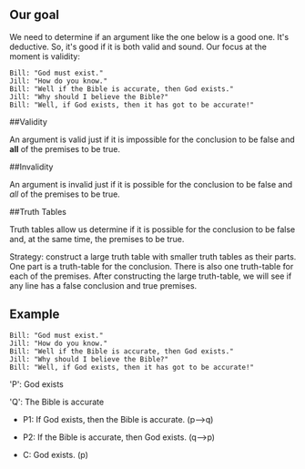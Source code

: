 
## Our goal

We need to determine if an argument like the one below is a good one. It's deductive. So, it's good if it is both valid and sound. Our focus at the moment is validity: 

	Bill: "God must exist." 
	Jill: "How do you know." 
	Bill: "Well if the Bible is accurate, then God exists." 
	Jill: "Why should I believe the Bible?" 
	Bill: "Well, if God exists, then it has got to be accurate!"



##Validity

An argument is valid just if it is impossible for the conclusion to be false and **all** of the premises to be true. 

##Invalidity 

An argument is invalid just if it is possible for the conclusion to be false and *all* of the premises to be true. 

##Truth Tables

Truth tables allow us determine if it is possible for the conclusion to be false and, at the same time, the premises to be true. 

Strategy: construct a large truth table with smaller truth tables as their parts. One part is a truth-table for the conclusion. There is also one truth-table for each of the premises. After constructing the large truth-table, we will see if any line has a false conclusion and true premises.  

## Example

	Bill: "God must exist." 
	Jill: "How do you know." 
	Bill: "Well if the Bible is accurate, then God exists." 
	Jill: "Why should I believe the Bible?" 
	Bill: "Well, if God exists, then it has got to be accurate!"


'P': God exists

'Q': The Bible is accurate

+ P1: If God exists, then the Bible is accurate. (p-->q)

+ P2: If the Bible is accurate, then God exists. (q-->p)

+ C: God exists.   (p)


